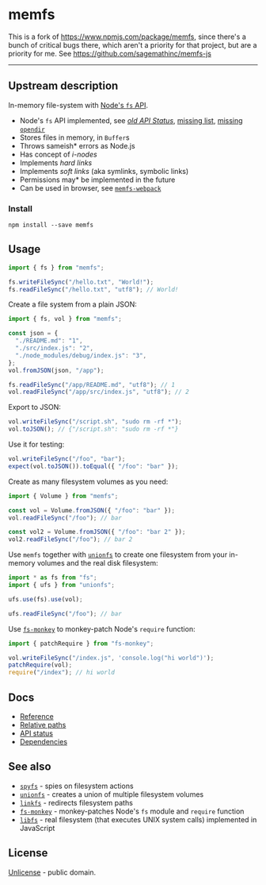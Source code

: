 # memfs

This is a fork of https://www.npmjs.com/package/memfs, since there's a bunch of critical bugs there, which aren't a priority for that project, but are a priority for me.  See https://github.com/sagemathinc/memfs-js

---

## Upstream description

In-memory file-system with [Node's `fs` API](https://nodejs.org/api/fs.html).

- Node's `fs` API implemented, see [_old API Status_](./docs/api-status.md), [missing list](https://github.com/streamich/memfs/issues/735), [missing `opendir`](https://github.com/streamich/memfs/issues/663)
- Stores files in memory, in `Buffer`s
- Throws sameish\* errors as Node.js
- Has concept of _i-nodes_
- Implements _hard links_
- Implements _soft links_ (aka symlinks, symbolic links)
- Permissions may\* be implemented in the future
- Can be used in browser, see [`memfs-webpack`](https://github.com/streamich/memfs-webpack)

### Install

```shell
npm install --save memfs
```

## Usage

```js
import { fs } from "memfs";

fs.writeFileSync("/hello.txt", "World!");
fs.readFileSync("/hello.txt", "utf8"); // World!
```

Create a file system from a plain JSON:

```js
import { fs, vol } from "memfs";

const json = {
  "./README.md": "1",
  "./src/index.js": "2",
  "./node_modules/debug/index.js": "3",
};
vol.fromJSON(json, "/app");

fs.readFileSync("/app/README.md", "utf8"); // 1
vol.readFileSync("/app/src/index.js", "utf8"); // 2
```

Export to JSON:

```js
vol.writeFileSync("/script.sh", "sudo rm -rf *");
vol.toJSON(); // {"/script.sh": "sudo rm -rf *"}
```

Use it for testing:

```js
vol.writeFileSync("/foo", "bar");
expect(vol.toJSON()).toEqual({ "/foo": "bar" });
```

Create as many filesystem volumes as you need:

```js
import { Volume } from "memfs";

const vol = Volume.fromJSON({ "/foo": "bar" });
vol.readFileSync("/foo"); // bar

const vol2 = Volume.fromJSON({ "/foo": "bar 2" });
vol2.readFileSync("/foo"); // bar 2
```

Use `memfs` together with [`unionfs`][unionfs] to create one filesystem
from your in-memory volumes and the real disk filesystem:

```js
import * as fs from "fs";
import { ufs } from "unionfs";

ufs.use(fs).use(vol);

ufs.readFileSync("/foo"); // bar
```

Use [`fs-monkey`][fs-monkey] to monkey-patch Node's `require` function:

```js
import { patchRequire } from "fs-monkey";

vol.writeFileSync("/index.js", 'console.log("hi world")');
patchRequire(vol);
require("/index"); // hi world
```

## Docs

- [Reference](./docs/reference.md)
- [Relative paths](./docs/relative-paths.md)
- [API status](./docs/api-status.md)
- [Dependencies](./docs/dependencies.md)

## See also

- [`spyfs`][spyfs] - spies on filesystem actions
- [`unionfs`][unionfs] - creates a union of multiple filesystem volumes
- [`linkfs`][linkfs] - redirects filesystem paths
- [`fs-monkey`][fs-monkey] - monkey-patches Node's `fs` module and `require` function
- [`libfs`](https://github.com/streamich/full-js/blob/master/src/lib/fs.ts) - real filesystem (that executes UNIX system calls) implemented in JavaScript

[chat]: https://onp4.com/@vadim/~memfs
[chat-badge]: https://img.shields.io/badge/Chat-%F0%9F%92%AC-green?style=flat&logo=chat&link=https://onp4.com/@vadim/~memfs
[npm-url]: https://www.npmjs.com/package/memfs
[npm-badge]: https://img.shields.io/npm/v/memfs.svg
[travis-url]: https://travis-ci.org/streamich/memfs
[travis-badge]: https://travis-ci.org/streamich/memfs.svg?branch=master
[memfs]: https://github.com/streamich/memfs
[unionfs]: https://github.com/streamich/unionfs
[linkfs]: https://github.com/streamich/linkfs
[spyfs]: https://github.com/streamich/spyfs
[fs-monkey]: https://github.com/streamich/fs-monkey

## License

[Unlicense](./LICENSE) - public domain.
